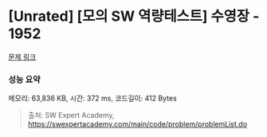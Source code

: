 # [Unrated] [모의 SW 역량테스트] 수영장 - 1952 

[문제 링크](https://swexpertacademy.com/main/code/problem/problemDetail.do?contestProbId=AV5PpFQaAQMDFAUq) 

### 성능 요약

메모리: 63,836 KB, 시간: 372 ms, 코드길이: 412 Bytes



> 출처: SW Expert Academy, https://swexpertacademy.com/main/code/problem/problemList.do
